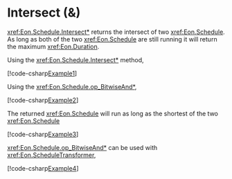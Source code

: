﻿# Intersect (&)

<xref:Eon.Schedule.Intersect*> returns the intersect of two <xref:Eon.Schedule>.
As long as both of the two <xref:Eon.Schedule> are still running it will
return the maximum <xref:Eon.Duration>.

Using the <xref:Eon.Schedule.Intersect*> method,

[!code-csharp[Example1](../../../Eon.Tests/Examples/IntersectTests.cs#Example1)]

Using the <xref:Eon.Schedule.op_BitwiseAnd*>,

[!code-csharp[Example2](../../../Eon.Tests/Examples/IntersectTests.cs#Example2)]

The returned <xref:Eon.Schedule> will run as long as the shortest of the two
<xref:Eon.Schedule>

[!code-csharp[Example3](../../../Eon.Tests/Examples/IntersectTests.cs#Example3)]

<xref:Eon.Schedule.op_BitwiseAnd*> can be used with
<xref:Eon.ScheduleTransformer>,

[!code-csharp[Example4](../../../Eon.Tests/Examples/IntersectTests.cs#Example4)]
